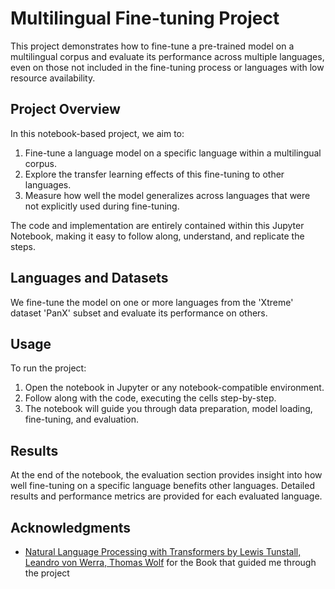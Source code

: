 # Multilingual Fine-tuning Project

This project demonstrates how to fine-tune a pre-trained model on a multilingual corpus and evaluate its performance across multiple languages, even on those not included in the fine-tuning process or languages with low resource availability.

## Project Overview

In this notebook-based project, we aim to:

1. Fine-tune a language model on a specific language within a multilingual corpus.
2. Explore the transfer learning effects of this fine-tuning to other languages.
3. Measure how well the model generalizes across languages that were not explicitly used during fine-tuning.

The code and implementation are entirely contained within this Jupyter Notebook, making it easy to follow along, understand, and replicate the steps.


## Languages and Datasets

We fine-tune the model on one or more languages from the 'Xtreme' dataset 'PanX' subset and evaluate its performance on others.


## Usage

To run the project:

1. Open the notebook in Jupyter or any notebook-compatible environment.
2. Follow along with the code, executing the cells step-by-step.
3. The notebook will guide you through data preparation, model loading, fine-tuning, and evaluation.
   
## Results

At the end of the notebook, the evaluation section provides insight into how well fine-tuning on a specific language benefits other languages. Detailed results and performance metrics are provided for each evaluated language.

## Acknowledgments

- [Natural Language Processing with Transformers by Lewis Tunstall, Leandro von Werra, Thomas Wolf](https://www.oreilly.com/library/view/natural-language-processing/9781098136789/) for the Book that guided me through the project

